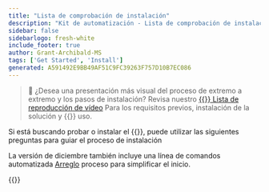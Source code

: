 ```yaml
---
title: "Lista de comprobación de instalación"
description: "Kit de automatización - Lista de comprobación de instalación"
sidebar: false
sidebarlogo: fresh-white
include_footer: true
author: Grant-Archibald-MS
tags: ['Get Started', 'Install']
generated: A591492E9BB49AF51C9FC39263F757D10B7EC086
---
```


> 🎥 ¿Desea una presentación más visual del proceso de extremo a extremo y los pasos de instalación? Revisa nuestro <a href='https://www.youtube.com/playlist?list=PLi9EhCY4z99VlRg4j7D1Or6XfXbUcEWZy' target='_blank'>{{<product-name>}} Lista de reproducción de vídeo</a> Para los requisitos previos, instalación de la solución y {{<product-name>}} uso.

Si está buscando probar o instalar el {{<product-name>}}, puede utilizar las siguientes preguntas para guiar el proceso de instalación

La versión de diciembre también incluye una línea de comandos automatizada [Arreglo](/es/get-started/setup) proceso para simplificar el inicio.

{{<questions name="/content/es/get-started/install-checklist.json" completed="Gracias por completar la lista de comprobación de instalación" showNavigationButtons="false" locale="es">}}
